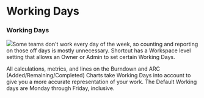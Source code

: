 # Working Days

### Working Days

![](https://help.shortcut.com/hc/article_attachments/37642910940564)Some teams don't work every day of the week, so counting and reporting on those off days is mostly unnecessary. Shortcut has a Workspace level setting that allows an Owner or Admin to set certain Working Days.

All calculations, metrics, and lines on the Burndown and ARC (Added/Remaining/Completed) Charts take Working Days into account to give you a more accurate representation of your work. The Default Working days are Monday through Friday, inclusive.

